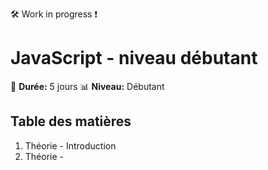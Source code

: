 :hammer_and_wrench: Work in progress :exclamation:

# JavaScript - niveau débutant

:calendar: **Durée:** 5 jours
:bar_chart: **Niveau:** Débutant

## Table des matières

1. Théorie - Introduction
2. Théorie -